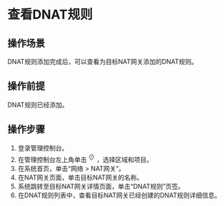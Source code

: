 # 查看DNAT规则<a name="nat_dnat_0001"></a>

## 操作场景<a name="section5439700611149"></a>

DNAT规则添加完成后，可以查看为目标NAT网关添加的DNAT规则。

## 操作前提<a name="section24081145174428"></a>

DNAT规则已经添加。

## 操作步骤<a name="section1079812442237"></a>

1.  登录管理控制台。
2.  在管理控制台左上角单击![](figures/icon-region.png)，选择区域和项目。
3.  在系统首页，单击“网络 \> NAT网关”。
4.  在NAT网关页面，单击目标NAT网关的名称。
5.  系统跳转至目标NAT网关详情页面，单击“DNAT规则”页签。
6.  在DNAT规则列表中，查看目标NAT网关已经创建的DNAT规则详细信息。

